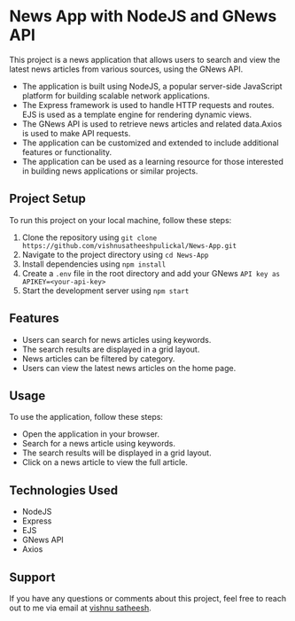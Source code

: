 # News App with NodeJS and GNews API
This project is a news application that allows users to search and view the latest news articles from various sources, using the GNews API.
* The application is built using NodeJS, a popular server-side JavaScript platform for building scalable network applications.
* The Express framework is used to handle HTTP requests and routes. EJS is used as a template engine for rendering dynamic views.
* The GNews API is used to retrieve news articles and related data.Axios is used to make API requests.
* The application can be customized and extended to include additional features or functionality.
* The application can be used as a learning resource for those interested in building news applications or similar projects.

## Project Setup
To run this project on your local machine, follow these steps:

1. Clone the repository using `git clone https://github.com/vishnusatheeshpulickal/News-App.git`
2. Navigate to the project directory using `cd News-App`
3. Install dependencies using `npm install`
4. Create a `.env` file in the root directory and add your GNews `API key as APIKEY=<your-api-key>`
5. Start the development server using `npm start`

## Features
* Users can search for news articles using keywords.
* The search results are displayed in a grid layout.
* News articles can be filtered by category.
* Users can view the latest news articles on the home page.

## Usage
To use the application, follow these steps:
* Open the application in your browser.
* Search for a news article using keywords.
* The search results will be displayed in a grid layout.
* Click on a news article to view the full article.


## Technologies Used
* NodeJS
* Express
* EJS
* GNews API
* Axios




## Support

If you have any questions or comments about this project, feel free to reach out to me via email at [vishnu satheesh](mailto:vishnusatheeshdev@gmail.com).

